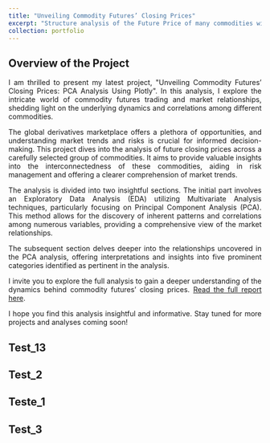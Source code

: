 ```yaml
---
title: "Unveiling Commodity Futures’ Closing Prices"
excerpt: "Structure analysis of the Future Price of many commodities with PCA and Plotly <br/><img src='/images/commodities_500_300.jpg'>"
collection: portfolio
---
```

<style>body {text-align: justify}</style>

## Overview of the Project

I am thrilled to present my latest project, "Unveiling Commodity Futures’ Closing Prices: PCA Analysis Using Plotly". In this analysis, I explore the intricate world of commodity futures trading and market relationships, shedding light on the underlying dynamics and correlations among different commodities.

The global derivatives marketplace offers a plethora of opportunities, and understanding market trends and risks is crucial for informed decision-making. This project dives into the analysis of future closing prices across a carefully selected group of commodities. It aims to provide valuable insights into the interconnectedness of these commodities, aiding in risk management and offering a clearer comprehension of market trends.

The analysis is divided into two insightful sections. The initial part involves an Exploratory Data Analysis (EDA) utilizing Multivariate Analysis techniques, particularly focusing on Principal Component Analysis (PCA). This method allows for the discovery of inherent patterns and correlations among numerous variables, providing a comprehensive view of the market relationships.

The subsequent section delves deeper into the relationships uncovered in the PCA analysis, offering interpretations and insights into five prominent categories identified as pertinent in the analysis.

I invite you to explore the full analysis to gain a deeper understanding of the dynamics behind commodity futures’ closing prices. [Read the full report here](https://rpubs.com/PedroT/commodity-futures-closing-prices-pca-plotly).

I hope you find this analysis insightful and informative. Stay tuned for more projects and analyses coming soon!

## Test_13

## Test_2
## Teste_1
## Test_3

